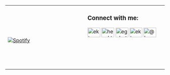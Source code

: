 <table width="100%"> 
  <tr>
  <td width="50%">
      
&nbsp; <br> [![Spotify](https://4nfkxixs5shwvwgp5hc4acd3w.vercel.app/api/spotify)](https://open.spotify.com/user/4nfkxixs5shwvwgp5hc4acd3w)

  </td>
  <td width="50%">
  
<h3 align="left">Connect with me:</h3>
<p align="left">
<a href="https://dev.to/ekto" target="blank"><img align="center" src="https://cdn.jsdelivr.net/npm/simple-icons@3.0.1/icons/dev-dot-to.svg" alt="ekto" height="30" width="40" /></a>
<a href="https://twitter.com/heyekto" target="blank"><img align="center" src="https://cdn.jsdelivr.net/npm/simple-icons@3.0.1/icons/twitter.svg" alt="heyekto" height="30" width="40" /></a>
<a href="https://instagram.com/egebutera" target="blank"><img align="center" src="https://cdn.jsdelivr.net/npm/simple-icons@3.0.1/icons/instagram.svg" alt="egebutera" height="30" width="40" /></a>
<a href="https://dribbble.com/ekto" target="blank"><img align="center" src="https://cdn.jsdelivr.net/npm/simple-icons@3.0.1/icons/dribbble.svg" alt="ekto" height="30" width="40" /></a>
<a href="https://medium.com/@heyekto" target="blank"><img align="center" src="https://cdn.jsdelivr.net/npm/simple-icons@3.0.1/icons/medium.svg" alt="@heyekto" height="30" width="40" /></a>

[//]: <> (The `&nbsp;` is to have Aphelion take up more space)
[//]: <> (Old Visits: https://badges.pufler.dev/visits/ekto/ekto?logo=GitHub&label=github%20visits&color=336699&logoColor=white&style=flat-square)
<svg width="480" height="133" xmlns="http://www.w3.org/2000/svg" xmlns:xlink="http://www.w3.org/1999/xlink">
    <foreignObject width="480" height="133">
        <div xmlns="http://www.w3.org/1999/xhtml" class="container">
            <style>
                .main {
                    /*margin-top: 40px;*/
                    display: flex;
                }

                .currentStatus {
                    float: left;
                    font-size: 24px;
                    position: static;
                    margin-top: -5px;
                    margin-left: 10px;
                }
                
                .container {
                    border-radius: 5px;
                    padding: 10px 10px 10px 0px;
                }

                .art {
                    width: 27%;
                    float: left;
                    margin-left: -5px;
                }

                .content {
                    width: 71%;
                }

                .song {
                    color: #666;
                    overflow:hidden;
                    margin-top: 3px;
                    font-size: 24px;
                    text-align: center;
                    white-space:nowrap;
                    text-overflow:ellipsis;
                }

                .artist {
                    color: #b3b3b3;
                    font-size: 20px;
                    margin-top: 4px;
                    text-align: center;
                    margin-bottom: 5px;
                }

                .cover {
                    width: 100px;
                    height: 100px;
                    border-radius: 5px;
                }

                #bars {
                    width: 40px;
                    height: 30px;
                    bottom: 23px;
                    position: absolute;
                    margin: -20px 0 0 0px;
                }

                .bar {
                    width: 3px;
                    bottom: 1px;
                    height: 3px;
                    position: absolute;
                    background: #1DB954cc;
                    animation: sound 0ms -800ms linear infinite alternate;
                }
                
                div {
                    font-family: -apple-system, BlinkMacSystemFont, Segoe UI, Helvetica, Arial, sans-serif, Apple Color Emoji, Segoe UI Emoji;
                }
                
                @keyframes sound {
                    0% {
                        height: 3px;
                        opacity: .35;
                    }

                    100% {
                        height: 15px;
                        opacity: 0.95;
                    }
                }

                {{barCSS|safe}}
            </style>

            <!-- <div class="currentStatus">{{status}}</div> -->

            <div class="main">
                <a class="art" href="{}" target="_blank">
                    <center>
                        <img src="data:image/png;base64, {{image}}" class="cover" />
                    </center>
                </a>

                <div class="content">
                    <div class="song">{{songName}}</div>
                    <div class="artist">{{artistName}}</div>
                    <div id="bars">{{contentBar|safe}}</div>
                </div>
            </div>

        </div>
    </foreignObject>
</svg>
